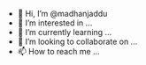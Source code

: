 - 👋 Hi, I’m @madhanjaddu
- 👀 I’m interested in ...
- 🌱 I’m currently learning ...
- 💞️ I’m looking to collaborate on ...
- 📫 How to reach me ...

<!---
madhanjaddu/madhanjaddu is a ✨ special ✨ repository because its `README.md` (this file) appears on your GitHub profile.
You can click the Preview link to take a look at your changes.
--->
